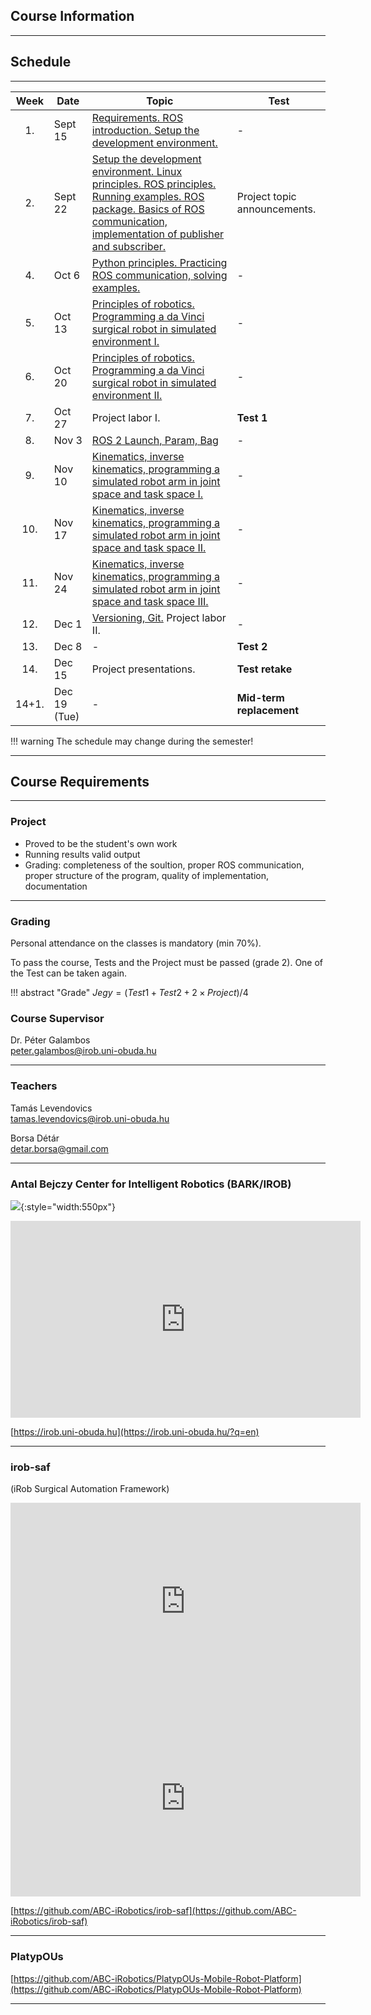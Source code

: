 ## Course Information

---



## Schedule

---

| Week  | Date         | Topic                                                                                                                                                                                                    | Test                         |
|:-----:|--------------|----------------------------------------------------------------------------------------------------------------------------------------------------------------------------------------------------------|------------------------------|
|  1.   | Sept 15      | [Requirements. ROS introduction. Setup the development environment.](01_intro.md)                                                                                                                        | -                            |
|  2.   | Sept 22      | [Setup the development environment. Linux principles. ROS principles. Running examples. ROS package. Basics of ROS communication, implementation of publisher and subscriber.](02_linux_ros_principles.md) | Project topic announcements. |
|  4.   | Oct 6        | [Python principles. Practicing ROS communication, solving examples.](03_python_principles.md)                                                                                                            | -                            |
|  5.   | Oct 13       | [Principles of robotics. Programming a da Vinci surgical robot in simulated environment I.](04_da_vinci.md)                                                                                                                                                          | -                            |
|  6.   | Oct 20       | [Principles of robotics. Programming a da Vinci surgical robot in simulated environment II.](04_da_vinci.md)                                                                                                                                                        | -                            |
|  7.   | Oct 27       | Project labor I.                                                                                                   | **Test 1**                   |
|  8.   | Nov 3        | [ROS 2 Launch, Param, Bag](05_roslaunch.md)                                                                                            | -                            |
|  9.   | Nov 10       | [Kinematics, inverse kinematics, programming a simulated robot arm in joint space and task space I.](06_robotics_principles.md)                                                                          | -                            |
|  10.  | Nov 17       | [Kinematics, inverse kinematics, programming a simulated robot arm in joint space and task space II.](06_robotics_principles.md)                                                                         | -                            |
|  11.  | Nov 24       | [Kinematics, inverse kinematics, programming a simulated robot arm in joint space and task space III.](06_robotics_principles.md)                                                                        | -                            |
|  12.  | Dec 1        | [Versioning, Git.](07_git.md) Project labor II.                                                                                                                                                                                        | -                            |
|  13.  | Dec 8        | -                                                                                                                                                                                                        | **Test 2**                   |
|  14.  | Dec 15       | Project presentations.                                                                                                                                                                                   | **Test retake**              |
| 14+1. | Dec 19 (Tue) | -                                                                                                                                                                                                        | **Mid-term replacement**     |


!!! warning
    The schedule may change during the semester!

---


## Course Requirements

---

### Project

- Proved to be the student's own work
- Running results valid output
- Grading: completeness of the soultion, proper ROS communication, proper structure of the program, quality of implementation, documentation

---

### Grading

Personal attendance on the classes is mandatory (min 70%).

To pass the course, Tests and the Project must be passed (grade 2). One of the Test can be taken again.


!!! abstract "Grade"
	$Jegy = (Test1 + Test2 + 2 \times Project) / 4$ 
	
	
### Course Supervisor
Dr. Péter Galambos    
[peter.galambos@irob.uni-obuda.hu](mailto:peter.galambos@irob.uni-obuda.hu)

---

### Teachers
Tamás Levendovics   
[tamas.levendovics@irob.uni-obuda.hu](mailto:tamas.levendovics@irob.uni-obuda.hu)

Borsa Détár    
[detar.borsa@gmail.com](mailto:detar.borsa@gmail.com)

---

### Antal Bejczy Center for Intelligent Robotics (BARK/IROB)


![](img/bark_logo.png){:style="width:550px"}


<iframe width="560" height="315" src="https://www.youtube.com/embed/8XmKGWBV5Nw" title="YouTube video player" frameborder="0" allow="accelerometer; autoplay; clipboard-write; encrypted-media; gyroscope; picture-in-picture" allowfullscreen></iframe>


[https://irob.uni-obuda.hu](https://irob.uni-obuda.hu/?q=en)

---

### irob-saf

(iRob Surgical Automation Framework)

<iframe width="560" height="315" src="https://www.youtube.com/embed/4QTRZkEnNIk" title="YouTube video player" frameborder="0" allow="accelerometer; autoplay; clipboard-write; encrypted-media; gyroscope; picture-in-picture" allowfullscreen></iframe>

<iframe width="560" height="315" src="https://www.youtube.com/embed/d8aKvtvy1-4" title="YouTube video player" frameborder="0" allow="accelerometer; autoplay; clipboard-write; encrypted-media; gyroscope; picture-in-picture" allowfullscreen></iframe>


[https://github.com/ABC-iRobotics/irob-saf](https://github.com/ABC-iRobotics/irob-saf)

---

### PlatypOUs

[https://github.com/ABC-iRobotics/PlatypOUs-Mobile-Robot-Platform](https://github.com/ABC-iRobotics/PlatypOUs-Mobile-Robot-Platform)

---
